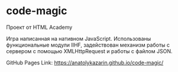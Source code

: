 # code-magic
 
Проект от HTML Academy

Игра написанная на нативном JavaScript. 
Использованы функциональные модули IIHF, задействован механизм работы с сервером с помощью XMLHttpRequest и работы с файлом JSON.

GitHub Pages Link:
https://anatolykazarin.github.io/code-magic/
